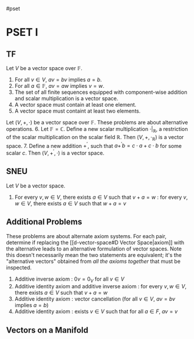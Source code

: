 #pset
# PSET I
## **TF**
Let $V$ be a vector space over $\mathbb{F}$.
1. For all $v\in V$, $av=bv$ implies $a=b$.
2. For all $a\in\mathbb{F}$, $av=aw$ implies $v=w$.
3. The set of all finite sequences equipped with component-wise addition and scalar multiplication is a vector space.
4. A vector space must contain at least one element.
5. A vector space must containt at least two elements.

Let $(V,+,\cdot)$ be a vector space over $\mathbb{F}$. These problems are about alternative operations.
6. Let $\mathbb{F}=\mathbb{C}$. Define a new scalar multiplication $\cdot|_{\mathbb{R}}$, a restriction of the scalar multiplication on the scalar field $\mathbb{R}$. Then $(V,+,\cdot_\mathbb{R})$ is a vector space.
7. Define a new addition $+^\prime$, such that $a+^\prime b=c\cdot a+c\cdot b$ for some scalar $c$. Then $(V,+^\prime,\cdot)$ is a vector space.
<br />

## **SNEU**
Let $V$ be a vector space.
1. For every $v,w\in V$, there exists $a\in V$ such that $v+a=w$ : for every $v,w\in V$, there exists $a\in V$ such that $w+a=v$ 

## Additional Problems
These problems are about alternate axiom systems. For each pair, determine if replacing the [[d-vector-space#D Vector Space|axiom]] with the alternative leads to an alternative formulation of vector spaces.
Note this doesn't necessarily mean the two statements are equivalent; it's the "alternative vectors" obtained from *all the axioms together* that must be inspected.

1. Additive inverse axiom : $0v=0_V$ for all $v\in V$
2. Additive identity axiom and additive inverse axiom : for every $v,w\in V$, there exists $a\in V$ such that $v+a=w$
3. Additive identity axiom : vector cancellation (for all $v\in V$, $av=bv$ implies $a=b$)
4. Additive identity axiom : exists $v\in V$ such that for all $a\in F$, $av=v$

## Vectors on a Manifold
